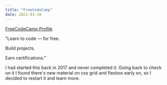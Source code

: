 ```yaml
---
title: "FreeCodeCamp"
date: 2021-03-28
---
```


[FreeCodeCamp Profile](https://www.freecodecamp.org/gaogaotaiga)

"Learn to code — for free.

Build projects.

Earn certifications."

I had started this back in 2017 and never completed it. Going back to check on it I found there's new material on css grid and flexbox early on, so I decided to restart it and learn more.
